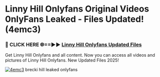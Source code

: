 # Linny Hill Onlyfans Original Videos 0nlyFans Leaked - Files Updated! (4emc3)

<h3>🔴 CLICK HERE 🌐==►► <a href="https://tinyurl.com/x26r9saj" rel="nofollow">Linny Hill Onlyfans Updated Files</a></h3>

Get Linny Hill Onlyfans and all content. Now you can access all videos and pictures of Linny Hill Onlyfans. New Updated Files 2025!

[![4emc3](https://i.imgur.com/LkgZPqh.gif)](https://tinyurl.com/x26r9saj)
brecki hill leaked onlyfans